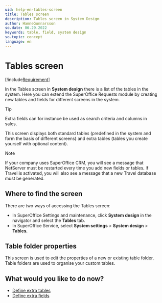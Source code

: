 ```yaml
---
uid: help-en-tables-screen
title: Tables screen
description: Tables screen in System Design
author: HanneGunnarsson
so.date: 06.29.2022
keywords: table, field, system design
so.topic: concept
language: en
---
```


# Tables screen

[!include[Requirement](../../../learn/includes/req-expander-services.md)]

In the Tables screen in **System design** there is a list of the tables in the system. Here you can extend the SuperOffice Requests module by creating new tables and fields for different screens in the system.

> [!TIP]
> Extra fields can for instance be used as search criteria and columns in sales.

This screen displays both standard tables (predefined in the system and form the basis of different screens) and extra tables (tables you create yourself with optional content).

> [!NOTE]
> If your company uses SuperOffice CRM, you will see a message that NetServer must be restarted every time you add new fields or tables. If Travel is activated, you will also see a message that a new Travel database must be generated.

## Where to find the screen

There are two ways of accessing the Tables screen:

* In SuperOffice Settings and maintenance, click **System design** in the navigator and select the **Tables** tab.
* In SuperOffice Service, select **System settings** > **System design** > **Tables**.

## Table folder properties

This screen is used to edit the properties of a new or existing table folder. Table folders are used to organise your custom tables.

## What would you like to do now?

* [Define extra tables][1]
* [Define extra fields][2]

<!-- Referenced links -->
[1]: ../extra-table/create.md
[2]: ../extra-field/create.md

<!-- Referenced images -->
